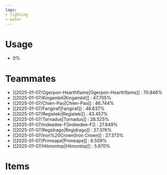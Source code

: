 ```yaml
---
tags:
- fighting
- water
---
```

# Usage
- 0%
# Teammates
- [[2025-01-07/Ogerpon-Hearthflame|Ogerpon-Hearthflame]] : 70.846%
- [[2025-01-07/Kingambit|Kingambit]] : 47.705%
- [[2025-01-07/Chien-Pao|Chien-Pao]] : 46.744%
- [[2025-01-07/Farigiraf|Farigiraf]] : 46.637%
- [[2025-01-07/Regieleki|Regieleki]] : 43.457%
- [[2025-01-07/Tornadus|Tornadus]] : 28.525%
- [[2025-01-07/Indeedee-F|Indeedee-F]] : 27.649%
- [[2025-01-07/Regidrago|Regidrago]] : 27.376%
- [[2025-01-07/Iron%20Crown|Iron Crown]] : 27.373%
- [[2025-01-07/Primeape|Primeape]] : 6.509%
- [[2025-01-07/Hitmontop|Hitmontop]] : 5.870%
# Items